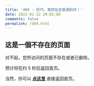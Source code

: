 ```yaml
---
title: '404 - 好巧，竟然在这里遇到你！'
date: 2022-01-22 20:02:00
comments: false
permalink: /404.html
---
```


<!-- markdownlint-disable MD039 MD033 -->

## 这是一個不存在的页面

对不起，您所访问的页面不存在或者已删除。

预计将在约 <span id="timeout">5</span> 秒后返回首页。

当然，你可以 **[点这里](/)** 直接返回首页。

<script>
let countTime = 5;

function count() {

  document.getElementById('timeout').textContent = countTime;
  countTime -= 1;
  if(countTime === 0){
    location.href = '/';
  }
  setTimeout(() => {
    count();
  }, 1000);
}

count();
</script>